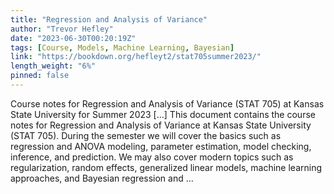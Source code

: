 ```yaml
---
title: "Regression and Analysis of Variance"
author: "Trevor Hefley"
date: "2023-06-30T00:20:19Z"
tags: [Course, Models, Machine Learning, Bayesian]
link: "https://bookdown.org/hefleyt2/stat705summer2023/"
length_weight: "6%"
pinned: false
---
```


Course notes for Regression and Analysis of Variance (STAT 705) at Kansas State University for Summer 2023 [...] This document contains the course notes for Regression and Analysis of Variance at Kansas State University (STAT 705). During the semester we will cover the basics such as regression and ANOVA modeling, parameter estimation, model checking, inference, and prediction. We may also cover modern topics such as regularization, random effects, generalized linear models, machine learning approaches, and Bayesian regression and ...
